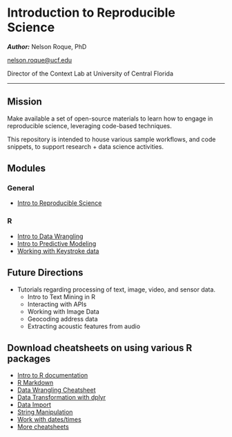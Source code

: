 # Introduction to Reproducible Science

***Author:*** Nelson Roque, PhD

[nelson.roque@ucf.edu](nelson.roque@ucf.edu)

Director of the Context Lab at University of Central Florida

-----

## Mission
Make available a set of open-source materials to learn how to engage in reproducible science, leveraging code-based techniques.

This repository is intended to house various sample workflows, and code snippets, to support research + data science activities.

## Modules

### General
- [Intro to Reproducible Science](modules/general/Intro%20to%20Reproducible%20Science/)

### R
- [Intro to Data Wrangling](modules/R/Intro%20to%20Data%20Wrangling/)
- [Intro to Predictive Modeling](modules/R/Intro%20to%20Predictive%20Modeling/)
- [Working with Keystroke data](modules/R/Working%20with%20Keystroke%20Data/)

## Future Directions
- Tutorials regarding processing of text, image, video, and sensor data.
    - Intro to Text Mining in R
    - Interacting with APIs
    - Working with Image Data
    - Geocoding address data
    - Extracting acoustic features from audio

## Download cheatsheets on using various R packages
- [Intro to R documentation](https://cran.r-project.org/doc/manuals/r-release/R-intro.pdf)
- [R Markdown](https://github.com/rstudio/cheatsheets/raw/master/rmarkdown.pdf)
- [Data Wrangling Cheatsheet](https://www.rstudio.com/wp-content/uploads/2015/02/data-wrangling-cheatsheet.pdf)
- [Data Transformation with dplyr](https://github.com/rstudio/cheatsheets/raw/master/data-visualization.pdf)
- [Data Import](https://github.com/rstudio/cheatsheets/raw/master/data-import.pdf)
- [String Manipulation](https://github.com/rstudio/cheatsheets/raw/master/strings.pdf)
- [Work with dates/times](https://github.com/rstudio/cheatsheets/raw/master/lubridate.pdf)
- [More cheatsheets](https://www.rstudio.com/resources/cheatsheets/)